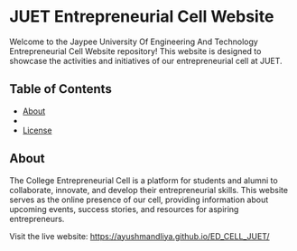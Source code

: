 # JUET Entrepreneurial Cell Website

Welcome to the Jaypee University Of Engineering And Technology Entrepreneurial Cell Website repository! This website is designed to showcase the activities and initiatives of our entrepreneurial cell at JUET.

## Table of Contents

- [About](#about)
-
- [License](#license)

## About

The College Entrepreneurial Cell is a platform for students and alumni to collaborate, innovate, and develop their entrepreneurial skills. This website serves as the online presence of our cell, providing information about upcoming events, success stories, and resources for aspiring entrepreneurs.

Visit the live website:  https://ayushmandliya.github.io/ED_CELL_JUET/




